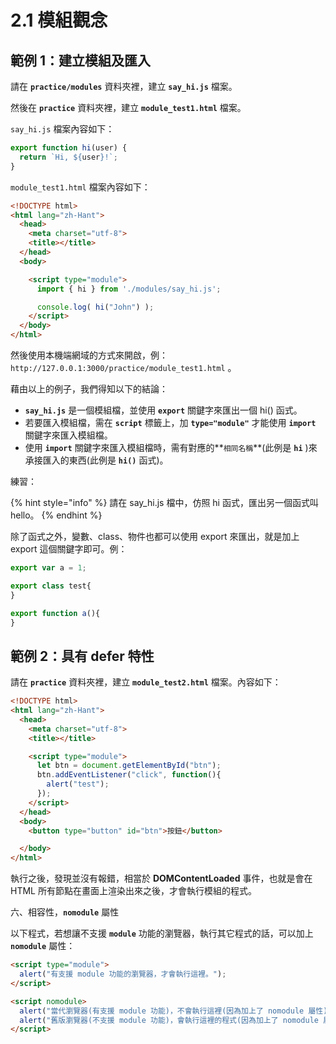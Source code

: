 # 2.1 模組觀念

## 範例 1：建立模組及匯入

請在 **`practice/modules`** 資料夾裡，建立 **`say_hi.js`** 檔案。

然後在 **`practice`** 資料夾裡，建立 **`module_test1.html`** 檔案。



`say_hi.js` 檔案內容如下：

```javascript
export function hi(user) {
  return `Hi, ${user}!`;
}
```

`module_test1.html` 檔案內容如下：

```html
<!DOCTYPE html>
<html lang="zh-Hant">
  <head>
    <meta charset="utf-8">
    <title></title>
  </head>
  <body>

    <script type="module">
      import { hi } from './modules/say_hi.js';

      console.log( hi("John") );
    </script>
  </body>
</html>

```

然後使用本機端網域的方式來開啟，例： `http://127.0.0.1:3000/practice/module_test1.html` 。



藉由以上的例子，我們得知以下的結論：

* **`say_hi.js`** 是一個模組檔，並使用 **`export`** 關鍵字來匯出一個 hi() 函式。
* 若要匯入模組檔，需在 **`script`** 標籤上，加 **`type="module"`** 才能使用 **`import`** 關鍵字來匯入模組檔。
* 使用 **`import`** 關鍵字來匯入模組檔時，需有對應的**`相同名稱`**(此例是 **`hi`** )來承接匯入的東西(此例是 **`hi()`** 函式)。



練習：

{% hint style="info" %}
請在 say\_hi.js 檔中，仿照 hi 函式，匯出另一個函式叫 hello。
{% endhint %}



除了函式之外，變數、class、物件也都可以使用 export 來匯出，就是加上 export 這個關鍵字即可。例：

```javascript
export var a = 1;

export class test{
}

export function a(){
}
```



## 範例 2：具有 defer 特性

請在 **`practice`** 資料夾裡，建立 **`module_test2.html`** 檔案。內容如下：

```html
<!DOCTYPE html>
<html lang="zh-Hant">
  <head>
    <meta charset="utf-8">
    <title></title>

    <script type="module">
      let btn = document.getElementById("btn");
      btn.addEventListener("click", function(){
        alert("test");
      });
    </script>
  </head>
  <body>
    <button type="button" id="btn">按鈕</button>

  </body>
</html>

```

執行之後，發現並沒有報錯，相當於 **DOMContentLoaded** 事件，也就是會在 HTML 所有節點在畫面上渲染出來之後，才會執行模組的程式。





六、相容性，**`nomodule`** 屬性

以下程式，若想讓不支援 **`module`** 功能的瀏覽器，執行其它程式的話，可以加上 **`nomodule`** 屬性：

```html
<script type="module">
  alert("有支援 module 功能的瀏覽器，才會執行這裡。");
</script>

<script nomodule>
  alert("當代瀏覽器(有支援 module 功能)，不會執行這裡(因為加上了 nomodule 屬性)。")
  alert("舊版瀏覽器(不支援 module 功能)，會執行這裡的程式(因為加上了 nomodule 屬性)。");
</script>
```




